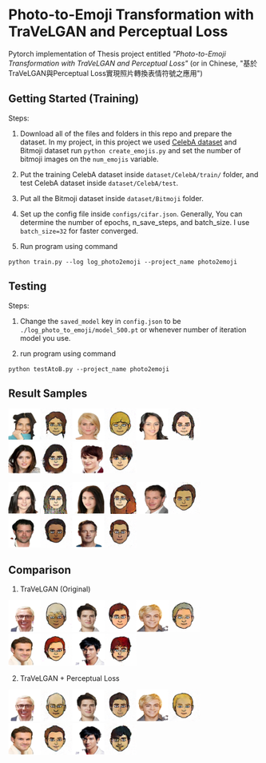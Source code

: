 # Photo-to-Emoji Transformation with TraVeLGAN and Perceptual Loss

Pytorch implementation of Thesis project entitled *"Photo-to-Emoji Transformation with TraVeLGAN and Perceptual Loss"* (or in Chinese, "基於TraVeLGAN與Perceptual Loss實現照⽚轉換表情符號之應⽤")

## Getting Started (Training)
Steps:
1. Download all of the files and folders in this repo and prepare the dataset. In my project, in this project we used [CelebA dataset](http://mmlab.ie.cuhk.edu.hk/projects/CelebA.html) and Bitmoji dataset run `python create_emojis.py` and set the number of bitmoji images on the `num_emojis` variable.

2. Put the training CelebA dataset inside `dataset/CelebA/train/` folder, and test CelebA dataset inside `dataset/CelebA/test`.

3. Put all the Bitmoji dataset inside `dataset/Bitmoji` folder.

4. Set up the config file inside `configs/cifar.json`. Generally, You can determine the number of epochs, n_save_steps, and batch_size. I use `batch_size=32` for faster converged.

5. Run program using command 
```
python train.py --log log_photo2emoji --project_name photo2emoji  
```


## Testing
Steps:
1. Change the `saved_model` key in `config.json` to be `./log_photo_to_emoji/model_500.pt` or whenever number of iteration model you use.

2. run program using command
```
python testAtoB.py --project_name photo2emoji
```

## Result Samples
![1](./samples/1.png)![2](./samples/2.png)![3](./samples/3.png)![4](./samples/4.png)![5](./samples/5.png)

![6](./samples/6.png)![7](./samples/7.png)![8](./samples/8.png)![9](./samples/9.png)![10](./samples/10.png)

## Comparison
1. TraVeLGAN (Original)

![1](./samples/comparison/TraVeLGAN/1.png)![2](./samples/comparison/TraVeLGAN/2.png)![3](./samples/comparison/TraVeLGAN/3.png)![4](./samples/comparison/TraVeLGAN/4.png)![5](./samples/comparison/TraVeLGAN/5.png)

2. TraVeLGAN + Perceptual Loss

![1](./samples/comparison/TraVeLGAN_with_Perceptual_Loss/1.png)![2](./samples/comparison/TraVeLGAN_with_Perceptual_Loss/2.png)![3](./samples/comparison/TraVeLGAN_with_Perceptual_Loss/3.png)![4](./samples/comparison/TraVeLGAN_with_Perceptual_Loss/4.png)![5](./samples/comparison/TraVeLGAN_with_Perceptual_Loss/5.png)